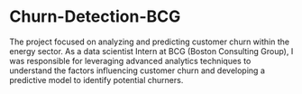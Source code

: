 # Churn-Detection-BCG
The project focused on analyzing and predicting customer churn within the energy sector. As a data scientist Intern at BCG (Boston Consulting Group), I was responsible for leveraging advanced analytics techniques to understand the factors influencing customer churn and developing a predictive model to identify potential churners.
